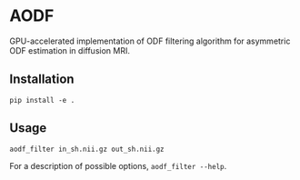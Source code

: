 # AODF

GPU-accelerated implementation of ODF filtering algorithm for asymmetric ODF estimation in diffusion MRI.

## Installation

```
pip install -e .
```

## Usage
```
aodf_filter in_sh.nii.gz out_sh.nii.gz
```

For a description of possible options, `aodf_filter --help`.
